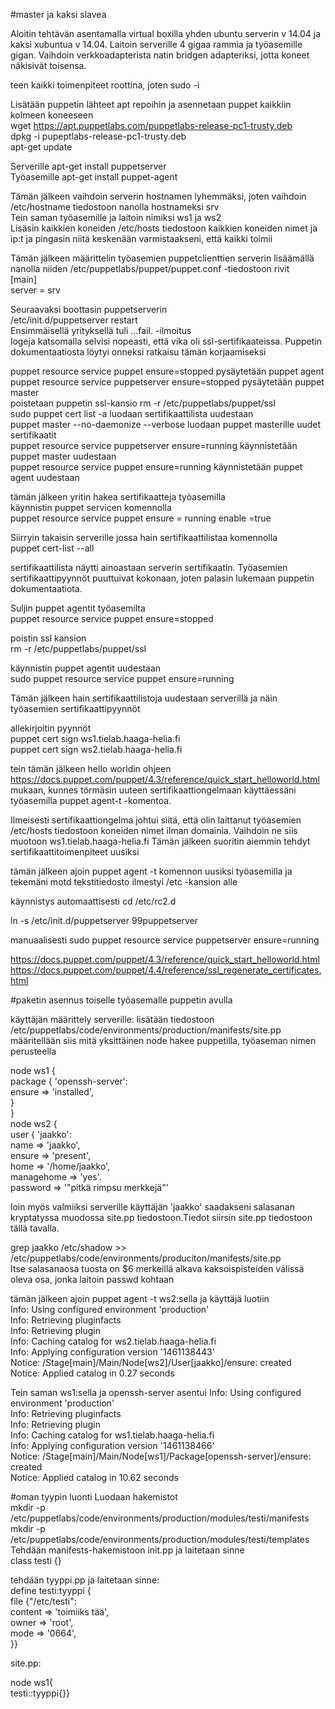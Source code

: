 #master ja kaksi slavea  

Aloitin tehtävän asentamalla virtual boxilla yhden ubuntu serverin v 14.04 ja kaksi xubuntua v 14.04.  Laitoin serverille 4 gigaa rammia ja työasemille gigan. Vaihdoin verkkoadapterista natin bridgen adapteriksi, jotta koneet näkisivät toisensa.  

teen kaikki toimenpiteet roottina, joten
sudo -i  

Lisätään puppetin lähteet apt repoihin ja asennetaan puppet kaikkiin kolmeen koneeseen  
wget https://apt.puppetlabs.com/puppetlabs-release-pc1-trusty.deb  
dpkg -i pupeptlabs-release-pc1-trusty.deb  
apt-get update  

Serverille apt-get install puppetserver  
Työasemille apt-get install puppet-agent  
  
Tämän jälkeen vaihdoin serverin hostnamen lyhemmäksi, joten vaihdoin /etc/hostname tiedostoon nanolla hostnameksi srv  
Tein saman työasemille ja laitoin nimiksi ws1 ja ws2  
Lisäsin kaikkien koneiden /etc/hosts tiedostoon kaikkien koneiden nimet ja ip:t ja pingasin niitä keskenään varmistaakseni, että kaikki toimii  

Tämän jälkeen määrittelin työasemien puppetclienttien serverin lisäämällä nanolla niiden /etc/puppetlabs/puppet/puppet.conf -tiedostoon rivit    
[main]    
server = srv    

Seuraavaksi boottasin puppetserverin  
/etc/init.d/puppetserver restart  
Ensimmäisellä yrityksellä tuli ...fail. -ilmoitus  
logeja katsomalla selvisi nopeasti, että vika oli ssl-sertifikaateissa. Puppetin dokumentaatiosta löytyi onneksi ratkaisu tämän korjaamiseksi  

puppet resource service puppet ensure=stopped pysäytetään puppet agent  
puppet resource service puppetserver ensure=stopped pysäytetään puppet master  
poistetaan puppetin ssl-kansio rm -r /etc/puppetlabs/puppet/ssl  
sudo puppet cert list -a luodaan sertifikaattilista uudestaan  
puppet master --no-daemonize --verbose luodaan puppet masterille uudet sertifikaatit  
puppet resource service puppetserver ensure=running käynnistetään puppet master uudestaan  
puppet resource service puppet ensure=running käynnistetään puppet agent uudestaan  

tämän jälkeen yritin hakea sertifikaatteja työasemilla  
käynnistin puppet servicen komennolla  
puppet resource service puppet ensure = running enable =true  

Siirryin takaisin serverille jossa hain sertifikaattilistaa komennolla  
puppet cert-list --all  

sertifikaattilista näytti ainoastaan serverin sertifikaatin. Työasemien sertifikaattipyynnöt puuttuivat kokonaan, joten palasin lukemaan puppetin dokumentaatiota.  

Suljin puppet agentit työasemilta  
puppet resource service puppet ensure=stopped  

poistin ssl kansion   
rm -r /etc/puppetlabs/puppet/ssl  

käynnistin puppet agentit uudestaan  
sudo puppet resource service puppet ensure=running  

Tämän jälkeen hain sertifikaattilistoja uudestaan serverillä ja näin työasemien sertifikaattipyynnöt  

allekirjoitin pyynnöt  
puppet cert sign ws1.tielab.haaga-helia.fi  
puppet cert sign ws2.tielab.haaga-helia.fi  

tein tämän jälkeen hello worldin ohjeen https://docs.puppet.com/puppet/4.3/reference/quick_start_helloworld.html mukaan, kunnes törmäsin uuteen sertifikaattiongelmaan käyttäessäni työasemilla puppet agent-t -komentoa.  

Ilmeisesti sertifikaattiongelma johtui siitä, että olin laittanut työasemien /etc/hosts tiedostoon koneiden nimet ilman   domainia. Vaihdoin ne siis muotoon ws1.tielab.haaga-helia.fi Tämän jälkeen suoritin aiemmin tehdyt sertifikaattitoimenpiteet uusiksi  

tämän jälkeen ajoin puppet agent -t komennon uusiksi työasemilla ja tekemäni motd tekstitiedosto ilmestyi /etc -kansion alle  





käynnistys automaattisesti cd /etc/rc2.d  
  
ln -s /etc/init.d/puppetserver 99puppetserver

manuaalisesti sudo puppet resource service puppetserver ensure=running

https://docs.puppet.com/puppet/4.3/reference/quick_start_helloworld.html  
https://docs.puppet.com/puppet/4.4/reference/ssl_regenerate_certificates.html  

#paketin asennus toiselle työasemalle puppetin avulla  

käyttäjän määrittely serverille: lisätään tiedostoon /etc/puppetlabs/code/environments/production/manifests/site.pp 
määritellään siis mitä yksittäinen node hakee puppetilla, työaseman nimen perusteella  


node ws1 {   
        package { 'openssh-server':  
          ensure => 'installed',  
          }  
    }  
node ws2 {  
        user { 'jaakko':  
        name => 'jaakko',  
        ensure => 'present',  
        home => '/home/jaakko',  
        managehome => 'yes'.  
        password => '"pitkä rimpsu merkkejä"'  


loin myös valmiiksi serverille käyttäjän 'jaakko' saadakseni salasanan kryptatyssa muodossa site.pp tiedostoon.Tiedot siirsin site.pp tiedostoon tällä tavalla.  

grep jaakko /etc/shadow >> /etc/puppetlabs/code/environments/produciton/manifests/site.pp  
Itse salasanaosa tuosta on $6 merkeillä alkava kaksoispisteiden välissä oleva osa, jonka laitoin passwd kohtaan  

tämän jälkeen ajoin puppet agent -t ws2:sella ja käyttäjä luotiin    
Info: Using configured environment 'production'  
Info: Retrieving pluginfacts  
Info: Retrieving plugin  
Info: Caching catalog for ws2.tielab.haaga-helia.fi  
Info: Applying configuration version '1461138443'  
Notice: /Stage[main]/Main/Node[ws2]/User[jaakko]/ensure: created  
Notice: Applied catalog in 0.27 seconds  

Tein saman ws1:sella ja openssh-server asentui
Info: Using configured environment 'production'  
Info: Retrieving pluginfacts  
Info: Retrieving plugin  
Info: Caching catalog for ws1.tielab.haaga-helia.fi  
Info: Applying configuration version '1461138466'  
Notice: /Stage[main]/Main/Node[ws1]/Package[openssh-server]/ensure: created  
Notice: Applied catalog in 10.62 seconds  



#oman tyypin luonti
Luodaan hakemistot  
mkdir -p /etc/puppetlabs/code/environments/production/modules/testi/manifests  
mkdir -p /etc/puppetlabs/code/environments/production/modules/testi/templates  
Tehdään manifests-hakemistoon init.pp ja laitetaan sinne  
class testi {}  

tehdään tyyppi.pp ja laitetaan sinne:   
define testi:tyyppi {  
    file {"/etc/testi":  
    content => 'toimiiks tää',  
    owner => 'root',  
    mode => '0664',  
    }}  
    
site.pp:  

node ws1{  
    testi::tyyppi{}}  
  


